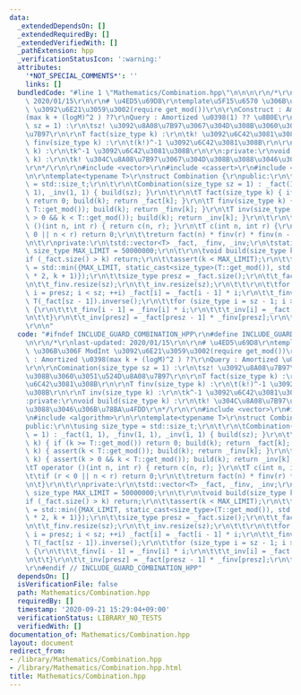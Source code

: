 ```yaml
---
data:
  _extendedDependsOn: []
  _extendedRequiredBy: []
  _extendedVerifiedWith: []
  _pathExtension: hpp
  _verificationStatusIcon: ':warning:'
  attributes:
    '*NOT_SPECIAL_COMMENTS*': ''
    links: []
  bundledCode: "#line 1 \"Mathematics/Combination.hpp\"\n\n\n\r\n/*\r\nlast-updated:\
    \ 2020/01/15\r\n\r\n# \u4ED5\u69D8\r\ntemplate\u5F15\u6570 \u306B\u306F ModInt\
    \ \u3092\u6E21\u3059\u3002(require get_mod())\r\n\r\nConstruct : Amortized \u0398\
    (max k + (logM)^2 ) ??\r\nQuery : Amortized \u0398(1) ?? \u8B0E\r\n\r\nComination(size_type\
    \ sz = 1) :\r\n\tsz! \u3092\u8A08\u7B97\u3067\u304D\u308B\u3060\u3051\u524D\u8A08\
    \u7B97\r\n\r\nT fact(size_type k) :\r\n\tk! \u3092\u6C42\u3081\u308B\r\n\r\nT\
    \ finv(size_type k) :\r\n\t(k!)^-1 \u3092\u6C42\u3081\u308B\r\n\r\nT inv(size_type\
    \ k) :\r\n\tk^-1 \u3092\u6C42\u3081\u308B\r\n\r\n:private:\r\nvoid build(size_type\
    \ k) :\r\n\tk! \u304C\u8A08\u7B97\u3067\u304D\u308B\u3088\u3046\u306B\u78BA\u4FDD\
    \r\n*/\r\n\r\n#include <vector>\r\n#include <cassert>\r\n#include <algorithm>\r\
    \n\r\ntemplate<typename T>\r\nstruct Combination {\r\npublic:\r\n\tusing size_type\
    \ = std::size_t;\r\n\t\r\n\tCombination(size_type sz = 1) : _fact(1, 1), _finv(1,\
    \ 1), _inv(1, 1) { build(sz); }\r\n\t\r\n\tT fact(size_type k) { if (k >= T::get_mod())\
    \ return 0; build(k); return _fact[k]; }\r\n\tT finv(size_type k) { assert(k <\
    \ T::get_mod()); build(k); return _finv[k]; }\r\n\tT inv(size_type k) { assert(k\
    \ > 0 && k < T::get_mod()); build(k); return _inv[k]; }\r\n\t\r\n\tT operator\
    \ ()(int n, int r) { return c(n, r); }\r\n\tT c(int n, int r) {\r\n\t\tif (r <\
    \ 0 || n < r) return 0;\r\n\t\treturn fact(n) * finv(r) * finv(n - r);\r\n\t}\r\
    \n\t\r\nprivate:\r\n\tstd::vector<T> _fact, _finv, _inv;\r\n\tstatic constexpr\
    \ size_type MAX_LIMIT = 50000000;\r\n\t\r\n\tvoid build(size_type k) {\r\n\t\t\
    if (_fact.size() > k) return;\r\n\t\tassert(k < MAX_LIMIT);\r\n\t\tsize_type sz\
    \ = std::min({MAX_LIMIT, static_cast<size_type>(T::get_mod()), std::max(_fact.size()\
    \ * 2, k + 1)});\r\n\t\tsize_type presz = _fact.size();\r\n\t\t_fact.resize(sz);\r\
    \n\t\t_finv.resize(sz);\r\n\t\t_inv.resize(sz);\r\n\t\t\r\n\t\tfor (size_type\
    \ i = presz; i < sz; ++i) _fact[i] = _fact[i - 1] * i;\r\n\t\t_finv[sz - 1] =\
    \ T(_fact[sz - 1]).inverse();\r\n\t\tfor (size_type i = sz - 1; i > presz; --i)\
    \ {\r\n\t\t\t_finv[i - 1] = _finv[i] * i;\r\n\t\t\t_inv[i] = _fact[i - 1] * _finv[i];\r\
    \n\t\t}\r\n\t\t_inv[presz] = _fact[presz - 1] * _finv[presz];\r\n\t}\r\n};\r\n\
    \r\n\n"
  code: "#ifndef INCLUDE_GUARD_COMBINATION_HPP\r\n#define INCLUDE_GUARD_COMBINATION_HPP\r\
    \n\r\n/*\r\nlast-updated: 2020/01/15\r\n\r\n# \u4ED5\u69D8\r\ntemplate\u5F15\u6570\
    \ \u306B\u306F ModInt \u3092\u6E21\u3059\u3002(require get_mod())\r\n\r\nConstruct\
    \ : Amortized \u0398(max k + (logM)^2 ) ??\r\nQuery : Amortized \u0398(1) ?? \u8B0E\
    \r\n\r\nComination(size_type sz = 1) :\r\n\tsz! \u3092\u8A08\u7B97\u3067\u304D\
    \u308B\u3060\u3051\u524D\u8A08\u7B97\r\n\r\nT fact(size_type k) :\r\n\tk! \u3092\
    \u6C42\u3081\u308B\r\n\r\nT finv(size_type k) :\r\n\t(k!)^-1 \u3092\u6C42\u3081\
    \u308B\r\n\r\nT inv(size_type k) :\r\n\tk^-1 \u3092\u6C42\u3081\u308B\r\n\r\n\
    :private:\r\nvoid build(size_type k) :\r\n\tk! \u304C\u8A08\u7B97\u3067\u304D\u308B\
    \u3088\u3046\u306B\u78BA\u4FDD\r\n*/\r\n\r\n#include <vector>\r\n#include <cassert>\r\
    \n#include <algorithm>\r\n\r\ntemplate<typename T>\r\nstruct Combination {\r\n\
    public:\r\n\tusing size_type = std::size_t;\r\n\t\r\n\tCombination(size_type sz\
    \ = 1) : _fact(1, 1), _finv(1, 1), _inv(1, 1) { build(sz); }\r\n\t\r\n\tT fact(size_type\
    \ k) { if (k >= T::get_mod()) return 0; build(k); return _fact[k]; }\r\n\tT finv(size_type\
    \ k) { assert(k < T::get_mod()); build(k); return _finv[k]; }\r\n\tT inv(size_type\
    \ k) { assert(k > 0 && k < T::get_mod()); build(k); return _inv[k]; }\r\n\t\r\n\
    \tT operator ()(int n, int r) { return c(n, r); }\r\n\tT c(int n, int r) {\r\n\
    \t\tif (r < 0 || n < r) return 0;\r\n\t\treturn fact(n) * finv(r) * finv(n - r);\r\
    \n\t}\r\n\t\r\nprivate:\r\n\tstd::vector<T> _fact, _finv, _inv;\r\n\tstatic constexpr\
    \ size_type MAX_LIMIT = 50000000;\r\n\t\r\n\tvoid build(size_type k) {\r\n\t\t\
    if (_fact.size() > k) return;\r\n\t\tassert(k < MAX_LIMIT);\r\n\t\tsize_type sz\
    \ = std::min({MAX_LIMIT, static_cast<size_type>(T::get_mod()), std::max(_fact.size()\
    \ * 2, k + 1)});\r\n\t\tsize_type presz = _fact.size();\r\n\t\t_fact.resize(sz);\r\
    \n\t\t_finv.resize(sz);\r\n\t\t_inv.resize(sz);\r\n\t\t\r\n\t\tfor (size_type\
    \ i = presz; i < sz; ++i) _fact[i] = _fact[i - 1] * i;\r\n\t\t_finv[sz - 1] =\
    \ T(_fact[sz - 1]).inverse();\r\n\t\tfor (size_type i = sz - 1; i > presz; --i)\
    \ {\r\n\t\t\t_finv[i - 1] = _finv[i] * i;\r\n\t\t\t_inv[i] = _fact[i - 1] * _finv[i];\r\
    \n\t\t}\r\n\t\t_inv[presz] = _fact[presz - 1] * _finv[presz];\r\n\t}\r\n};\r\n\
    \r\n#endif // INCLUDE_GUARD_COMBINATION_HPP"
  dependsOn: []
  isVerificationFile: false
  path: Mathematics/Combination.hpp
  requiredBy: []
  timestamp: '2020-09-21 15:29:04+09:00'
  verificationStatus: LIBRARY_NO_TESTS
  verifiedWith: []
documentation_of: Mathematics/Combination.hpp
layout: document
redirect_from:
- /library/Mathematics/Combination.hpp
- /library/Mathematics/Combination.hpp.html
title: Mathematics/Combination.hpp
---
```

